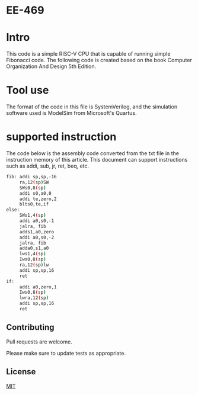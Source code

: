 # EE-469
# Intro
This code is a simple RISC-V CPU that is capable of running 
simple Fibonacci code. The following code is created based 
on the book Computer Organization And Design 5th Edition.

# Tool use
The format of the code in this file is SystemVerilog, and 
the simulation software used is ModelSim from Microsoft's 
Quartus.

# supported instruction
The code below is the assembly code converted from the txt
file in the instruction memory of this article. This document 
can support instructions such as addi, sub, jr, ret, beq, etc.
```bash
fib: addi sp,sp,-16
     ra,12(sp)SW
     SWs0,8(sp)
     addi s0,a0,0
     addi te,zero,2
     blts0,te,if
else:
     SWs1,4(sp)
     addi a0,s0,-1
     jalra, fib
     adds1,a0,zero
     addi a0,s0,-2
     jalra, fib
     adda0,s1,a0
     lws1,4(sp)
     Iws0,8(sp)
     ra,12(sp)lw
     addi sp,sp,16
     ret
if:
     addi a0,zero,1
     Iws0,8(sp)
     lwra,12(sp)
     addi sp,sp,16
     ret
```
## Contributing

Pull requests are welcome. 

Please make sure to update tests as appropriate.

## License

[MIT](https://choosealicense.com/licenses/mit/)
